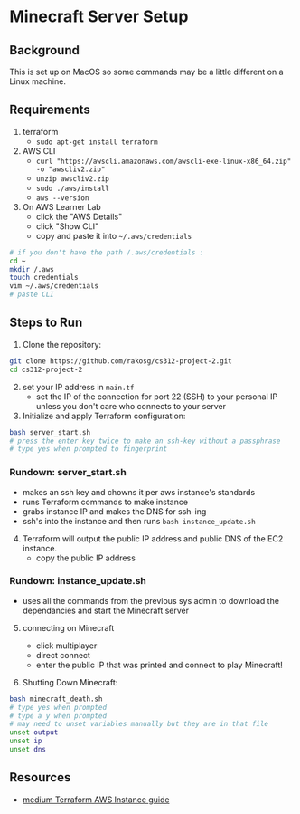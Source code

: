 # Minecraft Server Setup
## Background
This is set up on MacOS so some commands may be a little different on a Linux machine.
## Requirements
1. terraform
	- `sudo apt-get install terraform`
2. AWS CLI
	- `curl "https://awscli.amazonaws.com/awscli-exe-linux-x86_64.zip" -o "awscliv2.zip"`
	- `unzip awscliv2.zip`
	- `sudo ./aws/install`
	- `aws --version`
3. On AWS Learner Lab
	- click the "AWS Details" 
	- click "Show CLI"
	- copy and paste it into `~/.aws/credentials`
```bash 
# if you don't have the path /.aws/credentials :
cd ~
mkdir /.aws
touch credentials
vim ~/.aws/credentials
# paste CLI
```
## Steps to Run
1. Clone the repository:
```bash
git clone https://github.com/rakosg/cs312-project-2.git
cd cs312-project-2
```
2. set your IP address in `main.tf`
	- set the IP of the connection for port 22 (SSH) to your personal IP unless you don't care who connects to your server
3. Initialize and apply Terraform configuration:
```bash
bash server_start.sh
# press the enter key twice to make an ssh-key without a passphrase 
# type yes when prompted to fingerprint
```
### Rundown: server_start.sh
- makes an ssh key and chowns it per aws instance's standards
- runs Terraform commands to make instance 
- grabs instance IP and makes the DNS for ssh-ing
- ssh's into the instance and then runs `bash instance_update.sh`

4. Terraform will output the public IP address and public DNS of the EC2 instance. 
	- copy the public IP address
### Rundown: instance_update.sh
- uses all the commands from the previous sys admin to download the dependancies and start the Minecraft server

5. connecting on Minecraft 
	- click multiplayer
	- direct connect
	- enter the public IP that was printed and connect to play Minecraft! 

6. Shutting Down Minecraft: 
```bash
bash minecraft_death.sh
# type yes when prompted
# type a y when prompted
# may need to unset variables manually but they are in that file
unset output
unset ip
unset dns
```
## Resources
- [medium Terraform AWS Instance guide](https://medium.com/@sanky43jadhav/deploy-aws-ec2-instance-key-pair-and-security-group-with-terraform-fee3249078f7)
